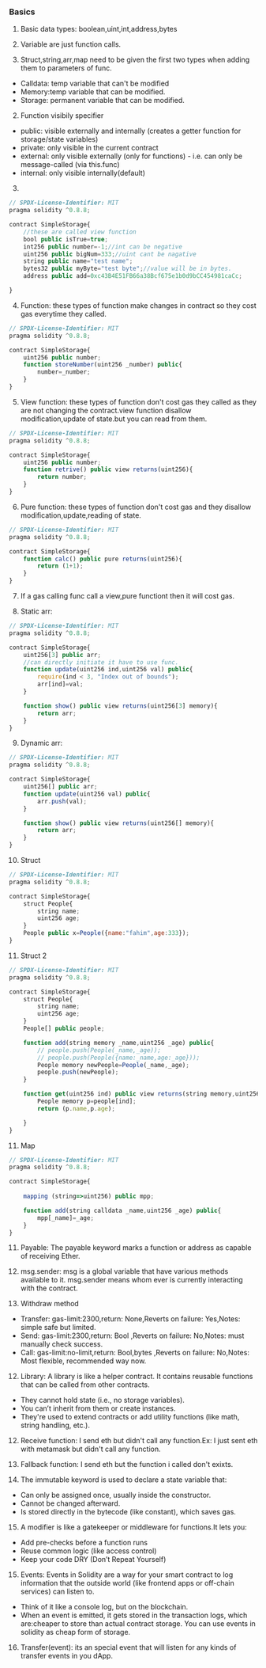 ### Basics
1. Basic data types: boolean,uint,int,address,bytes
2. Variable are just function calls.

3. Struct,string,arr,map need to be given the first two types when adding them to parameters of func.
* Calldata: temp variable that can't be modified
* Memory:temp variable that can be modified.
* Storage: permanent variable that can be modified.


2. Function visibily specifier
* public: visible externally and internally (creates a getter function for storage/state variables)
* private: only visible in the current contract
* external: only visible externally (only for functions) - i.e. can only be message-called (via this.func)
* internal: only visible internally(default)

3. 
```js
// SPDX-License-Identifier: MIT
pragma solidity ^0.8.8;

contract SimpleStorage{
    //these are called view function
    bool public isTrue=true;
    int256 public number=-1;//int can be negative
    uint256 public bigNum=333;//uint cant be nagative
    string public name="test name";
    bytes32 public myByte="test byte";//value will be in bytes.
    address public add=0xc43B4E51FB66a38Bcf675e1b0d9bCC454981caCc;

}
```

4. Function: these types of function make changes in contract so they cost gas everytime they called.
```js
// SPDX-License-Identifier: MIT
pragma solidity ^0.8.8;

contract SimpleStorage{
    uint256 public number;
    function storeNumber(uint256 _number) public{
        number=_number;
    }
}
```
5. View function: these types of function don't cost gas they called as they are not changing the contract.view function disallow modification,update of state.but you can read from them.
```js
// SPDX-License-Identifier: MIT
pragma solidity ^0.8.8;

contract SimpleStorage{
    uint256 public number;
    function retrive() public view returns(uint256){
        return number;
    }
}
```
6. Pure function: these types of function don't cost gas and they disallow modification,update,reading of state.
```js
// SPDX-License-Identifier: MIT
pragma solidity ^0.8.8;

contract SimpleStorage{
    function calc() public pure returns(uint256){
        return (1+1);
    }
}
```
7. If a gas calling func call a view,pure functiont then it will cost gas.

8. Static arr: 
```js
// SPDX-License-Identifier: MIT
pragma solidity ^0.8.8;

contract SimpleStorage{
    uint256[3] public arr;
    //can directly initiate it have to use func.
    function update(uint256 ind,uint256 val) public{
        require(ind < 3, "Index out of bounds");
        arr[ind]=val;
    }

    function show() public view returns(uint256[3] memory){
        return arr;
    }
}
```
9. Dynamic arr:
```js
// SPDX-License-Identifier: MIT
pragma solidity ^0.8.8;

contract SimpleStorage{
    uint256[] public arr;
    function update(uint256 val) public{
        arr.push(val);
    }

    function show() public view returns(uint256[] memory){
        return arr;
    }
}
```

10. Struct
```js
// SPDX-License-Identifier: MIT
pragma solidity ^0.8.8;

contract SimpleStorage{
    struct People{
        string name;
        uint256 age;
    }
    People public x=People({name:"fahim",age:333});
}
```

11. Struct 2
```js
// SPDX-License-Identifier: MIT
pragma solidity ^0.8.8;

contract SimpleStorage{
    struct People{
        string name;
        uint256 age;
    }
    People[] public people;

    function add(string memory _name,uint256 _age) public{
        // people.push(People(_name,_age));
        // people.push(People({name:_name,age:_age}));
        People memory newPeople=People(_name,_age);
        people.push(newPeople);
    }

    function get(uint256 ind) public view returns(string memory,uint256){
        People memory p=people[ind];
        return (p.name,p.age);

    }
}
```

11. Map
```js
// SPDX-License-Identifier: MIT
pragma solidity ^0.8.8;

contract SimpleStorage{
    
    mapping (string=>uint256) public mpp;

    function add(string calldata _name,uint256 _age) public{
        mpp[_name]=_age;
    }
}
```
11. Payable: The payable keyword marks a function or address as capable of receiving Ether.

11. msg.sender: msg is a global variable that have various methods available to it.
msg.sender means whom ever is currently interacting with the contract.

12. Withdraw method
* Transfer: gas-limit:2300,return: None,Reverts on failure: Yes,Notes: simple safe but limited.
* Send: gas-limit:2300,return: Bool ,Reverts on failure: No,Notes: must manually check success.
* Call: gas-limit:no-limit,return: Bool,bytes ,Reverts on failure: No,Notes: Most flexible, recommended way now.

12. Library: A library is like a helper contract. It contains reusable functions that can be called from other contracts.
* They cannot hold state (i.e., no storage variables).
* You can’t inherit from them or create instances.
* They're used to extend contracts or add utility functions (like math, string handling, etc.). 

12. Receive function: I send eth but didn't call any function.Ex: I just sent eth with metamask but didn't call any function.

13. Fallback function: I send eth but the function i called don't exixts.

14. The immutable keyword is used to declare a state variable that:
* Can only be assigned once, usually inside the constructor.
* Cannot be changed afterward.
* Is stored directly in the bytecode (like constant), which saves gas.

15. A modifier is like a gatekeeper or middleware for functions.It lets you:
* Add pre-checks before a function runs
* Reuse common logic (like access control)
* Keep your code DRY (Don’t Repeat Yourself)

15. Events: Events in Solidity are a way for your smart contract to log information that the outside world (like frontend apps or off-chain services) can listen to.
* Think of it like a console log, but on the blockchain.
* When an event is emitted, it gets stored in the transaction logs, which are:cheaper to store than actual contract storage.
You can use events in solidity as cheap form of storage.

16. Transfer(event): its an special event that will listen for any kinds of transfer events in you dApp.

